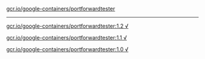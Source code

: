 [gcr.io/google-containers/portforwardtester](https://hub.docker.com/r/anjia0532/portforwardtester/tags/) 

----
[gcr.io/google-containers/portforwardtester:1.2 √](https://hub.docker.com/r/anjia0532/portforwardtester/tags/)

[gcr.io/google-containers/portforwardtester:1.1 √](https://hub.docker.com/r/anjia0532/portforwardtester/tags/)

[gcr.io/google-containers/portforwardtester:1.0 √](https://hub.docker.com/r/anjia0532/portforwardtester/tags/)

